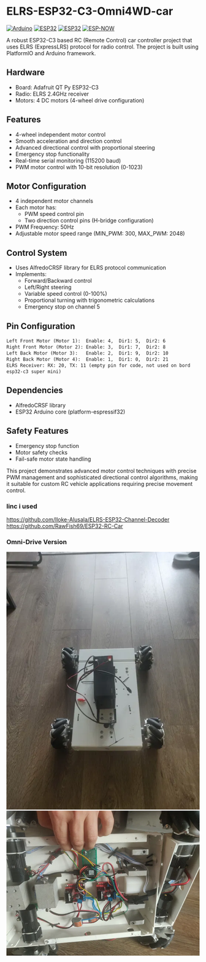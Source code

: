 # ELRS-ESP32-C3-Omni4WD-car
[![Arduino](https://img.shields.io/badge/Arduino-IDE-00979D.svg?style=for-the-badge&logo=Arduino&logoColor=white)](https://www.arduino.cc/)
[![ESP32](https://img.shields.io/badge/ESP32-C3-E7352C.svg?style=for-the-badge&logo=espressif&logoColor=white)](https://www.espressif.com/)
[![ESP32](https://img.shields.io/badge/ESP32-any-000000.svg?style=for-the-badge&logo=espressif&logoColor=white)](https://www.espressif.com/en/products/modules/esp32)
[![ESP-NOW](https://img.shields.io/badge/ESP--NOW-Protocol-green.svg?style=for-the-badge&logo=espressif&logoColor=white)](https://www.espressif.com/en/products/software/esp-now/overview)


A robust ESP32-C3 based RC (Remote Control) car controller project that uses ELRS (ExpressLRS) protocol for radio control. The project is built using PlatformIO and Arduino framework.

## Hardware
- Board: Adafruit QT Py ESP32-C3
- Radio: ELRS 2.4GHz receiver
- Motors: 4 DC motors (4-wheel drive configuration)

## Features
- 4-wheel independent motor control
- Smooth acceleration and direction control
- Advanced directional control with proportional steering
- Emergency stop functionality
- Real-time serial monitoring (115200 baud)
- PWM motor control with 10-bit resolution (0-1023)

## Motor Configuration
- 4 independent motor channels
- Each motor has:
  - PWM speed control pin
  - Two direction control pins (H-bridge configuration)
- PWM Frequency: 50Hz
- Adjustable motor speed range (MIN_PWM: 300, MAX_PWM: 2048)

## Control System
- Uses AlfredoCRSF library for ELRS protocol communication
- Implements:
  - Forward/Backward control
  - Left/Right steering
  - Variable speed control (0-100%)
  - Proportional turning with trigonometric calculations
  - Emergency stop on channel 5

## Pin Configuration
```
Left Front Motor (Motor 1):  Enable: 4,  Dir1: 5,  Dir2: 6
Right Front Motor (Motor 2): Enable: 3,  Dir1: 7,  Dir2: 8
Left Back Motor (Motor 3):   Enable: 2,  Dir1: 9,  Dir2: 10
Right Back Motor (Motor 4):  Enable: 1,  Dir1: 0,  Dir2: 21
ELRS Receiver: RX: 20, TX: 11 (empty pin for code, not used on bord esp32-c3 super mini)
```

## Dependencies
- AlfredoCRSF library
- ESP32 Arduino core (platform-espressif32)

## Safety Features
- Emergency stop function
- Motor safety checks
- Fail-safe motor state handling

This project demonstrates advanced motor control techniques with precise PWM management and sophisticated directional control algorithms, making it suitable for custom RC vehicle applications requiring precise movement control.

### linc i used
https://github.com/Iloke-Alusala/ELRS-ESP32-Channel-Decoder
https://github.com/RawFish69/ESP32-RC-Car


### Omni-Drive Version
<img src="docs/image.webp" alt="RC Car Omni Drive">
<img src="docs/image (1).webp" alt="RC Car Omni Drive">

